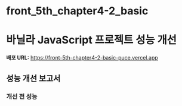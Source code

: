# front_5th_chapter4-2_basic
# 바닐라 JavaScript 프로젝트 성능 개선
**배포 URL:** https://front-5th-chapter4-2-basic-puce.vercel.app

## 성능 개선 보고서 
### 개선 전 성능 
